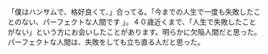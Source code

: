 「僕はハンサムで、格好良くて、」合ってる。「今までの人生で一度も失敗したことのない、パーフェクトな人間です 」。４０歳近くまで、「人生で失敗したことがない」という方にお会いしたことがあります。明らかに欠陥人間だと思った。パーフェクトな人間は、失敗をしても立ち直る人だと思った。

